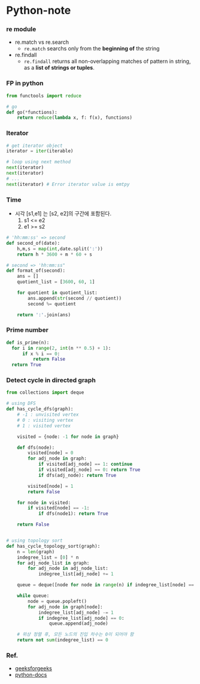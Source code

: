 # Python-note

### re module

- re.match vs re.search
  - `re.match` searchs only from the **beginning of** the string
- re.findall
  - `re.findall` returns all non-overlapping matches of pattern in string, as a **list of strings or tuples**.

### FP in python

```python
from functools import reduce

# go
def go(*functions):
    return reduce(lambda x, f: f(x), functions)
```

### Iterator

```python
# get iterator object
iterator = iter(iterable)

# loop using next method
next(iterator)
next(iterator)
# ...
next(iterator) # Error iterator value is emtpy

```

### Time

- 시각 [s1,e1] 는 [s2, e2]의 구간에 포함된다.
  1. s1 <= e2
  2. e1 >= s2

```python
# 'hh:mm:ss' => second
def second_of(date):
    h,m,s = map(int,date.split(':'))
    return h * 3600 + m * 60 + s

# second => 'hh:mm:ss"
def format_of(second):
    ans = []
    quotient_list = [3600, 60, 1]

    for quotient in quotient_list:
        ans.append(str(second // quotient))
        second %= quotient

    return ':'.join(ans)

```

### Prime number

```python
def is_prime(n):
  for i in range(2, int(n ** 0.5) + 1):
      if x % i == 0:
          return False
  return True

```

### Detect cycle in directed graph

```python
from collections import deque

# using DFS
def has_cycle_dfs(graph):
    # -1 : unvisited vertex
    # 0 : visiting vertex
    # 1 : visited vertex

    visited = {node: -1 for node in graph}

    def dfs(node):
        visited[node] = 0
        for adj_node in graph:
            if visited[adj_node] == 1: continue
            if visited[adj_node] == 0: return True
            if dfs(adj_node): return True

        visited[node] = 1
        return False

    for node in visited:
        if visited[node] == -1:
            if dfs(node1): return True

    return False


# using topology sort
def has_cycle_topology_sort(graph):
    n = len(graph)
    indegree_list = [0] * n
    for adj_node_list in graph:
        for adj_node in adj_node_list:
            indegree_list[adj_node] += 1

    queue = deque([node for node in range(n) if indegree_list[node] == 0])

    while queue:
        node = queue.popleft()
        for adj_node in graph[node]:
            indegree_list[adj_node] -= 1
            if indegree_list[adj_node] == 0:
                queue.append(adj_node)

    # 위상 정렬 후, 모든 노드의 진입 차수는 0이 되어야 함
    return not sum(indegree_list) == 0
```

### Ref.

- [geeksforgeeks](https://www.geeksforgeeks.org/python-re-search-vs-re-match/)
- [python-docs](https://docs.python.org/)
